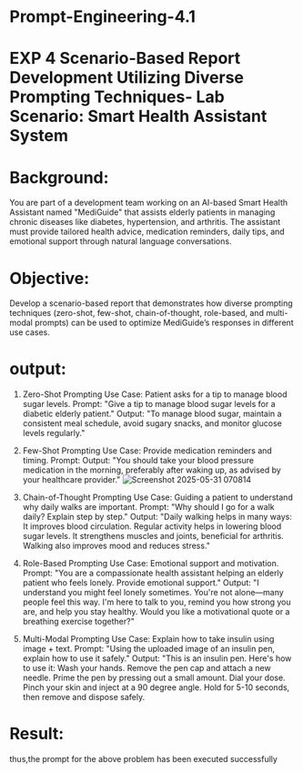 # Prompt-Engineering-4.1
# EXP 4 Scenario-Based Report Development Utilizing Diverse Prompting Techniques- Lab Scenario: Smart Health Assistant System
# Background:
 You are part of a development team working on an AI-based Smart Health Assistant named "MediGuide" that
 assists elderly patients in managing chronic diseases like diabetes, hypertension, and arthritis. The assistant
 must provide tailored health advice, medication reminders, daily tips, and emotional support through natural
 language conversations.
 # Objective:
 Develop a scenario-based report that demonstrates how diverse prompting techniques (zero-shot, few-shot,
 chain-of-thought, role-based, and multi-modal prompts) can be used to optimize MediGuide’s responses in
 different use cases.
 # output:
 1. Zero-Shot Prompting Use Case: Patient asks for a tip to manage blood sugar levels. Prompt: "Give a tip to
 manage blood sugar levels for a diabetic elderly patient."
 Output: "To manage blood sugar, maintain a consistent meal schedule, avoid sugary snacks, and monitor
 glucose levels regularly."
 2. Few-Shot Prompting Use Case: Provide medication reminders and timing. Prompt: 
Output: "You should take your blood pressure medication in the morning, preferably after waking up, as
 advised by your healthcare provider."
![Screenshot 2025-05-31 070814](https://github.com/user-attachments/assets/0ab7fb15-75e8-43b9-9371-bfa3b1239b34)

 4. Chain-of-Thought Prompting Use Case: Guiding a patient to understand why daily walks are important.
 Prompt: "Why should I go for a walk daily? Explain step by step."
  Output: "Daily walking helps in many ways: It improves blood circulation. Regular activity helps in lowering
 blood sugar levels. It strengthens muscles and joints, beneficial for arthritis. Walking also improves mood and
 reduces stress."
 6. Role-Based Prompting Use Case: Emotional support and motivation. Prompt: "You are a compassionate
 health assistant helping an elderly patient who feels lonely. Provide emotional support."
 Output: "I understand you might feel lonely sometimes. You're not alone—many people feel this way. I'm here
 to talk to you, remind you how strong you are, and help you stay healthy. Would you like a motivational quote
 or a breathing exercise together?"
 7. Multi-Modal Prompting Use Case: Explain how to take insulin using image + text.
 Prompt: "Using the uploaded image of an insulin pen, explain how to use it safely."
 Output: "This is an insulin pen. Here's how to use it: Wash your hands. Remove the pen cap and attach a new
 needle. Prime the pen by pressing out a small amount. Dial your dose. Pinch your skin and inject at a 90
degree angle. Hold for 5-10 seconds, then remove and dispose safely.
# Result:
thus,the prompt for the above problem has been executed successfully



